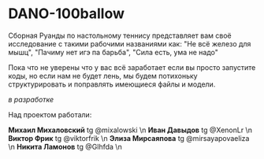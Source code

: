 # DANO-100ballow
Сборная Руанды по настольному теннису представляет вам своё исследование с такими рабочими названиями как: "Не всё железо для мышц", "Пачиму нет игэ па барьба", "Сила есть, ума не надо"

Пока что не уверены что у вас всё заработает если вы просто запустите коды, но если нам не будет лень, мы будем потихоньку структурировать и поправлять имеющиеся файлы и модели.

*в разработке*

Над проектом работали:

<b>Михаил Михаловский</b> tg @mixalowski \n
<b>Иван Давыдов</b> tg @XenonLr \n
<b>Виктор Фрик</b> tg @viktorfrik \n
<b>Элиза Мирсаяпова</b> tg @mirsayapovaeliza \n
<b>Никита Ламонов</b> tg @Glhfda \n

